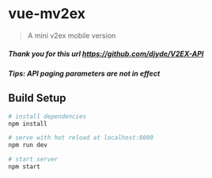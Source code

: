 # vue-mv2ex

> A mini v2ex mobile version

##### Thank you for this url https://github.com/djyde/V2EX-API 
##### Tips: API paging parameters are not in effect

## Build Setup

``` bash
# install dependencies
npm install

# serve with hot reload at localhost:8080
npm run dev

# start server
npm start

```

